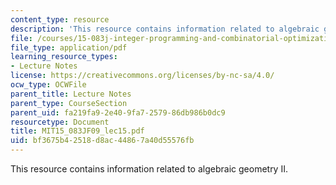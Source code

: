 ```yaml
---
content_type: resource
description: 'This resource contains information related to algebraic geometry II. '
file: /courses/15-083j-integer-programming-and-combinatorial-optimization-fall-2009/bf3675b42518d8ac44867a40d55576fb_MIT15_083JF09_lec15.pdf
file_type: application/pdf
learning_resource_types:
- Lecture Notes
license: https://creativecommons.org/licenses/by-nc-sa/4.0/
ocw_type: OCWFile
parent_title: Lecture Notes
parent_type: CourseSection
parent_uid: fa219fa9-2e40-9fa7-2579-86db986b0dc9
resourcetype: Document
title: MIT15_083JF09_lec15.pdf
uid: bf3675b4-2518-d8ac-4486-7a40d55576fb
---
```

This resource contains information related to algebraic geometry II. 